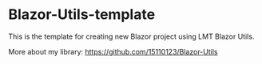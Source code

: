 # Blazor-Utils-template
This is the template for creating new Blazor project using LMT Blazor Utils.

More about my library: https://github.com/15110123/Blazor-Utils
